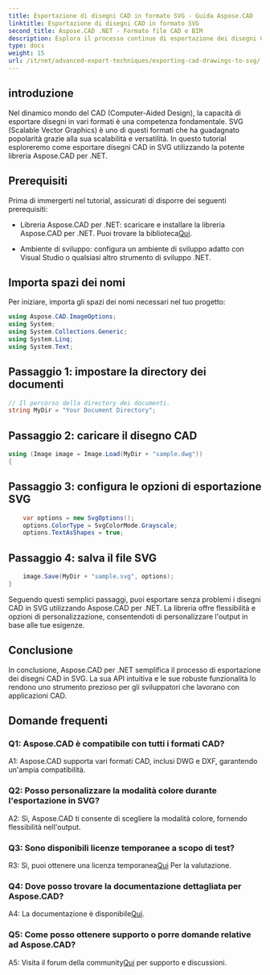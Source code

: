 ```yaml
---
title: Esportazione di disegni CAD in formato SVG - Guida Aspose.CAD
linktitle: Esportazione di disegni CAD in formato SVG
second_title: Aspose.CAD .NET - Formato file CAD e BIM
description: Esplora il processo continuo di esportazione dei disegni CAD in SVG utilizzando Aspose.CAD per .NET. Migliora il tuo sviluppo CAD con flessibilità e personalizzazione.
type: docs
weight: 15
url: /it/net/advanced-export-techniques/exporting-cad-drawings-to-svg/
---
```

## introduzione

Nel dinamico mondo del CAD (Computer-Aided Design), la capacità di esportare disegni in vari formati è una competenza fondamentale. SVG (Scalable Vector Graphics) è uno di questi formati che ha guadagnato popolarità grazie alla sua scalabilità e versatilità. In questo tutorial esploreremo come esportare disegni CAD in SVG utilizzando la potente libreria Aspose.CAD per .NET.

## Prerequisiti

Prima di immergerti nel tutorial, assicurati di disporre dei seguenti prerequisiti:

-  Libreria Aspose.CAD per .NET: scaricare e installare la libreria Aspose.CAD per .NET. Puoi trovare la biblioteca[Qui](https://releases.aspose.com/cad/net/).

- Ambiente di sviluppo: configura un ambiente di sviluppo adatto con Visual Studio o qualsiasi altro strumento di sviluppo .NET.

## Importa spazi dei nomi

Per iniziare, importa gli spazi dei nomi necessari nel tuo progetto:

```csharp
using Aspose.CAD.ImageOptions;
using System;
using System.Collections.Generic;
using System.Linq;
using System.Text;
```

## Passaggio 1: impostare la directory dei documenti

```csharp
// Il percorso della directory dei documenti.
string MyDir = "Your Document Directory";
```

## Passaggio 2: caricare il disegno CAD

```csharp
using (Image image = Image.Load(MyDir + "sample.dwg"))
{
```

## Passaggio 3: configura le opzioni di esportazione SVG

```csharp
    var options = new SvgOptions();
    options.ColorType = SvgColorMode.Grayscale;
    options.TextAsShapes = true;
```

## Passaggio 4: salva il file SVG

```csharp
    image.Save(MyDir + "sample.svg", options);
}
```

Seguendo questi semplici passaggi, puoi esportare senza problemi i disegni CAD in SVG utilizzando Aspose.CAD per .NET. La libreria offre flessibilità e opzioni di personalizzazione, consentendoti di personalizzare l'output in base alle tue esigenze.

## Conclusione

In conclusione, Aspose.CAD per .NET semplifica il processo di esportazione dei disegni CAD in SVG. La sua API intuitiva e le sue robuste funzionalità lo rendono uno strumento prezioso per gli sviluppatori che lavorano con applicazioni CAD.

## Domande frequenti

### Q1: Aspose.CAD è compatibile con tutti i formati CAD?

A1: Aspose.CAD supporta vari formati CAD, inclusi DWG e DXF, garantendo un'ampia compatibilità.

### Q2: Posso personalizzare la modalità colore durante l'esportazione in SVG?

A2: Sì, Aspose.CAD ti consente di scegliere la modalità colore, fornendo flessibilità nell'output.

### Q3: Sono disponibili licenze temporanee a scopo di test?

 R3: Sì, puoi ottenere una licenza temporanea[Qui](https://purchase.aspose.com/temporary-license/) Per la valutazione.

### Q4: Dove posso trovare la documentazione dettagliata per Aspose.CAD?

 A4: La documentazione è disponibile[Qui](https://reference.aspose.com/cad/net/).

### Q5: Come posso ottenere supporto o porre domande relative ad Aspose.CAD?

 A5: Visita il forum della community[Qui](https://forum.aspose.com/c/cad/19) per supporto e discussioni.
